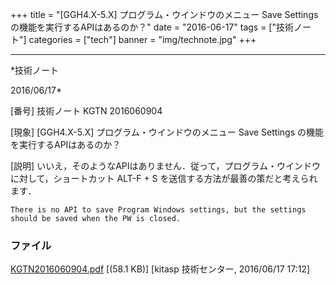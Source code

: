 ﻿+++
title = "[GGH4.X-5.X] プログラム・ウインドウのメニュー Save Settings の機能を実行するAPIはあるのか？"
date = "2016-06-17"
tags = ["技術ノート"]
categories = ["tech"]
banner = "img/technote.jpg"
+++

-----------------------------------------------------------------------------------------------------------------------------

*技術ノート

2016/06/17*


[番号]
技術ノート KGTN 2016060904

[現象]
[GGH4.X-5.X] プログラム・ウインドウのメニュー Save Settings
の機能を実行するAPIはあるのか？

[説明]
いいえ，そのようなAPIはありません．従って，プログラム・ウインドウに対して，ショートカット
ALT-F + S を送信する方法が最善の策だと考えられます．

    There is no API to save Program Windows settings, but the settings should be saved when the PW is closed.


### ファイル

 
 


[KGTN2016060904.pdf](http://techreport.kitasp.net/attachments/download/2682/KGTN2016060904.pdf)
 [(58.1 KB)] [kitasp 技術センター, 2016/06/17
17:12]


 


 

